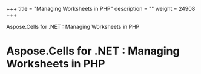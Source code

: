 +++
title = "Managing Worksheets in PHP" 
description = "" 
weight = 24908 
+++

Aspose.Cells for .NET : Managing Worksheets in PHP  

# Aspose.Cells for .NET : Managing Worksheets in PHP


